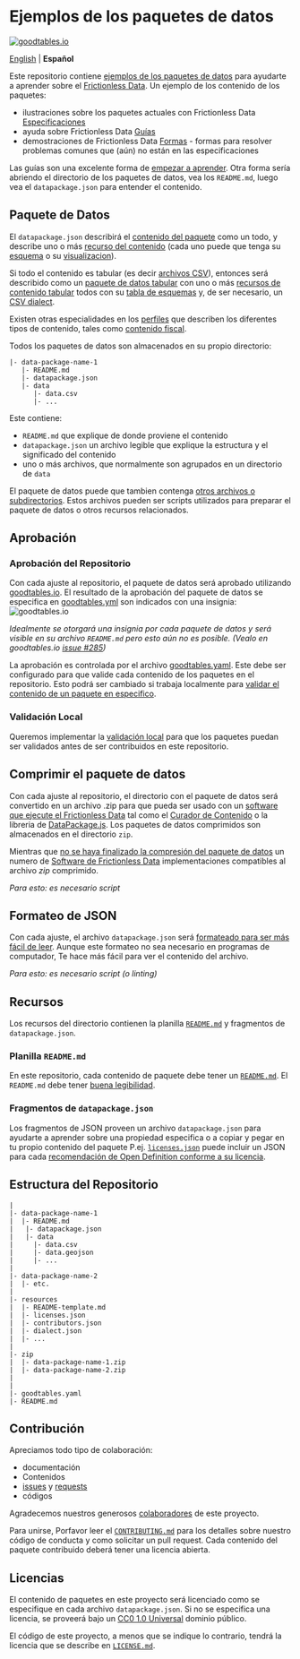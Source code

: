 # Ejemplos de los paquetes de datos

[![goodtables.io](https://goodtables.io/badge/github/frictionlessdata/example-data-packages.svg)](https://goodtables.io/github/frictionlessdata/example-data-packages)

[English](README.md) | **Español**

Este repositorio contiene [ejemplos de los paquetes de datos](https://github.com/frictionlessdata/example-data-packages/blob/master/datapackage-index.md) para ayudarte a aprender sobre el [Frictionless Data](https://frictionlessdata.io/). Un ejemplo de los contenido de los paquetes:

- ilustraciones sobre los paquetes actuales con Frictionless Data [Especificaciones](https://frictionlessdata.io/specs/)
- ayuda sobre Frictionless Data [Guías](https://frictionlessdata.io/guides/)
- demostraciones de Frictionless Data [Formas](https://frictionlessdata.io/specs/patterns/) - formas para resolver problemas comunes que (aún) no están en las especificaciones

Las guías son una excelente forma de [empezar a aprender](https://frictionlessdata.io/guides/). Otra forma sería abriendo el directorio de los paquetes de datos, vea los `README.md`, luego vea el `datapackage.json` para entender el contenido.

## Paquete de Datos

El `datapackage.json` describirá el [contenido del paquete](https://frictionlessdata.io/specs/data-package/) como un todo, y describe uno o más [recurso del contenido](https://frictionlessdata.io/specs/data-resource/) (cada uno puede que tenga su [esquema](https://frictionlessdata.io/specs/data-resource/#resource-schemas) o su [visualizacion](https://frictionlessdata.io/specs/views/)).

Si todo el contenido es tabular (es decir [archivos CSV](https://frictionlessdata.io/guides/csv/)), entonces será describido como un [paquete de datos tabular](https://frictionlessdata.io/specs/tabular-data-package/) con uno o más [recursos de contenido tabular](https://frictionlessdata.io/specs/tabular-data-package/) todos con su [tabla de esquemas](https://frictionlessdata.io/specs/table-schema/) y, de ser necesario, un [CSV dialect](https://frictionlessdata.io/specs/csv-dialect/).

Existen otras especialidades en los [perfiles](https://frictionlessdata.io/specs/profiles/) que describen los diferentes tipos de contenido, tales como [contenido fiscal](https://frictionlessdata.io/specs/fiscal-data-package/).

Todos los paquetes de datos son almacenados en su propio directorio:

```
|- data-package-name-1
   |- README.md
   |- datapackage.json
   |- data
      |- data.csv
      |- ...
```

Este contiene:

- `README.md` que explique de donde proviene el contenido
- `datapackage.json` un archivo legible que explique la estructura y el significado del contenido
- uno o más archivos, que normalmente son agrupados en un directorio de `data`

El paquete de datos puede que tambien contenga [otros archivos o subdirectorios](https://frictionlessdata.io/specs/data-package/#illustrative-structure). Estos archivos pueden ser scripts utilizados para preparar el paquete de datos o otros recursos relacionados.

## Aprobación

### Aprobación del Repositorio

Con cada ajuste al repositorio, el paquete de datos será aprobado utilizando [goodtables.io](http://goodtables.io/). El resultado de la aprobación del paquete de datos se especifica en [goodtables.yml](goodtables.yml) son indicados con una insignia: ![goodtables.io](https://goodtables.io/badge/github/frictionlessdata/example-data-packages.svg)

*Idealmente se otorgará una insignia por cada paquete de datos y será visible en su archivo `README.md`  pero esto aún no es posible. (Vealo en goodtables.io [issue #285](https://github.com/frictionlessdata/goodtables.io/issues/285))*

La aprobación es controlada por el archivo [goodtables.yaml](https://github.com/frictionlessdata/example-data-packages/blob/master/goodtables.yml). Este debe ser configurado para que valide cada contenido de los paquetes en el repositorio. Esto podrá ser cambiado si trabaja localmente para [validar el contenido de un paquete en especifico](https://github.com/frictionlessdata/goodtables.io/blob/master/docs/configuration/index.md).

### Validación Local

Queremos implementar la [validación local](https://github.com/frictionlessdata/example-data-packages/issues/6) para que los paquetes puedan ser validados antes de ser contribuidos en este repositorio.

## Comprimir el paquete de datos

Con cada ajuste al repositorio, el directorio con el paquete de datos será convertido en un archivo .zip para que pueda ser usado con un [software que ejecute el Frictionless Data](https://frictionlessdata.io/software/) tal como el [Curador de Contenido](http://data-curator.io) o la libreria de [DataPackage.js](https://github.com/frictionlessdata/datapackage-js). Los paquetes de datos comprimidos son almacenados en el directorio `zip`.

Mientras que [no se haya finalizado la compresión del paquete de datos](https://github.com/frictionlessdata/specs/issues/132) un numero de [Software de Frictionless Data](https://frictionlessdata.io/software/) implementaciones compatibles al archivo _zip_ comprimido.

*Para esto: es necesario script*

## Formateo de JSON

Con cada ajuste, el archivo `datapackage.json` será [formateado para ser más fácil de leer](https://frictionlessdata.io/guides/publish-faq/#alignment). Aunque este formateo no sea necesario en programas de computador, Te hace más fácil para ver el contenido del archivo.

*Para esto: es necesario script (o linting)*

## Recursos

Los recursos del directorio contienen la planilla [`README.md`](https://github.com/frictionlessdata/example-data-packages/blob/master/resources/README-template.md) y fragmentos de `datapackage.json`.

### Planilla `README.md`

En este repositorio, cada contenido de paquete debe tener un [`README.md`](https://github.com/frictionlessdata/example-data-packages/blob/master/resources/README-template.md). El `README.md` debe tener [buena legibilidad](https://frictionlessdata.io/guides/publish-faq/#readme).

### Fragmentos de `datapackage.json`

Los fragmentos de JSON proveen un archivo `datapackage.json` para ayudarte a aprender sobre una propiedad especifica o a copiar y pegar en tu propio contenido del paquete P.ej. [`licenses.json`](https://github.com/frictionlessdata/example-data-packages/blob/master/resources/licenses.json) puede incluir un JSON para cada [recomendación de Open Definition conforme a su licencia](http://opendefinition.org/licenses/#conformant-licenses).

## Estructura del Repositorio

```
|
|- data-package-name-1
|  |- README.md
|   |- datapackage.json
|   |- data
|     |- data.csv
|     |- data.geojson
|     |- ...
|     
|- data-package-name-2
|  |- etc.
|
|- resources
|  |- README-template.md
|  |- licenses.json
|  |- contributors.json
|  |- dialect.json
|  |- ...
|
|- zip
|  |- data-package-name-1.zip
|  |- data-package-name-2.zip
|
|
|- goodtables.yaml
|- README.md   

```

## Contribución

Apreciamos todo tipo de colaboración:
- documentación
- Contenidos
- [issues](https://github.com/frictionlessdata/example-data-packages/issues) y [requests](https://github.com/frictionlessdata/example-data-packages/issues)
- códigos

Agradecemos nuestros generosos [colaboradores](https://github.com/frictionlessdata/example-data-packages/graphs/contributors) de este proyecto.

Para unirse, Porfavor leer el [`CONTRIBUTING.md`](.github/CONTRIBUTING.md) para los detalles sobre nuestro código de conducta y como solicitar un pull request. Cada contenido del paquete contribuido deberá tener una licencia abierta.

## Licencias

El contenido de paquetes en este proyecto será licenciado como se especifique en cada archivo `datapackage.json`. Si no se especifica una licencia, se proveerá bajo un [CC0 1.0 Universal](https://creativecommons.org/publicdomain/zero/1.0/) dominio público.

El código de este proyecto, a menos que se indique lo contrario, tendrá la licencia que se describe en [`LICENSE.md`](LICENSE.md).

